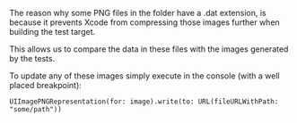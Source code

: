 The reason why some PNG files in the folder have a .dat extension, is because it prevents
Xcode from compressing those images further when building the test target.

This allows us to compare the data in these files with the images generated by the tests.

To update any of these images simply execute in the console (with a well placed breakpoint):

    UIImagePNGRepresentation(for: image).write(to: URL(fileURLWithPath: "some/path"))
